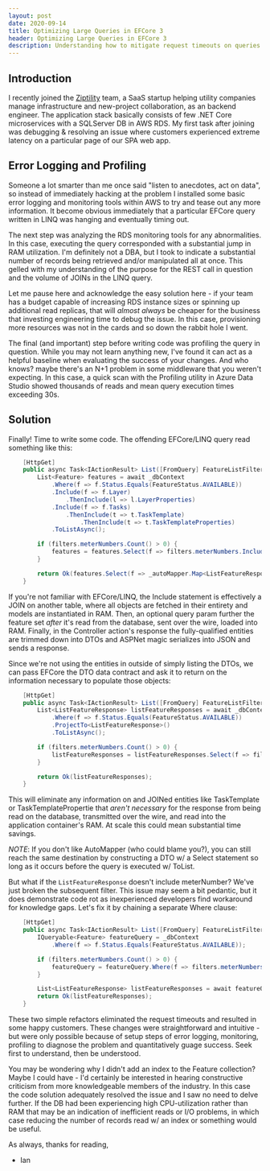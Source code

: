 ```yaml
---
layout: post
date: 2020-09-14
title: Optimizing Large Queries in EFCore 3
header: Optimizing Large Queries in EFCore 3
description: Understanding how to mitigate request timeouts on queries returning large datasets
---
```


## Introduction

I recently joined the [Ziptility](ziptility.com) team, a SaaS startup helping utility companies manage infrastructure and new-project collaboration, as an backend engineer. The application stack basically consists of few .NET Core microservices with a SQLServer DB in AWS RDS. My first task after joining was debugging & resolving an issue where customers experienced extreme latency on a particular page of our SPA web app.

## Error Logging and Profiling

Someone a lot smarter than me once said "listen to anecdotes, act on data", so instead of immediately hacking at the problem I installed some basic error logging and monitoring tools within AWS to try and tease out any more information. It become obvious immediately that a particular EFCore query written in LINQ was hanging and eventually timing out.

The next step was analyzing the RDS monitoring tools for any abnormalities. In this case, executing the query corresponded with a substantial jump in RAM utilization. I'm definitely not a DBA, but I took to indicate a substantial number of records being retrieved and/or manipulated all at once. This gelled with my understanding of the purpose for the REST call in question and the volume of JOINs in the LINQ query.

Let me pause here and acknowledge the easy solution here - if your team has a budget capable of increasing RDS instance sizes or spinning up additional read replicas, that will *almost always* be cheaper for the business that investing engineering time to debug the issue. In this case, provisioning more resources was not in the cards and so down the rabbit hole I went.

The final (and important) step before writing code was profiling the query in question. While you may not learn anything new, I've found it can act as a helpful baseline when evaluating the success of your changes. And who knows? maybe there's an N+1 problem in some middleware that you weren't expecting. In this case, a quick scan with the Profiling utility in Azure Data Studio showed thousands of reads and mean query execution times exceeding 30s.

## Solution

Finally! Time to write some code. The offending EFCore/LINQ query read something like this:

~~~ csharp
    [HttpGet]
    public async Task<IActionResult> List([FromQuery] FeatureListFilters filters) {
        List<Feature> features = await _dbContext
            .Where(f => f.Status.Equals(FeatureStatus.AVAILABLE))
            .Include(f => f.Layer)
                .ThenInclude(l => l.LayerProperties)
            .Include(f => f.Tasks)
                .ThenInclude(t => t.TaskTemplate)
                    .ThenInclude(t => t.TaskTemplateProperties)
            .ToListAsync();

        if (filters.meterNumbers.Count() > 0) {
            features = features.Select(f => filters.meterNumbers.Includes(f.meterNumber)).ToList();
        }

        return Ok(features.Select(f => _autoMapper.Map<ListFeatureResponse>(f)).ToList());
    }
~~~

If you're not familiar with EFCore/LINQ, the Include statement is effectively a JOIN on another table, where all objects are fetched in their entirety and models are instantiated in RAM. Then, an optional query param further the feature set _after_ it's read from the database, sent over the wire, loaded into RAM. Finally, in the Controller action's response the fully-qualified entities are trimmed down into DTOs and ASPNet magic serializes into JSON and sends a response.

Since we're not using the entities in outside of simply listing the DTOs, we can pass EFCore the DTO data contract and ask it to return on the information necessary to populate those objects:

~~~ csharp
    [HttpGet]
    public async Task<IActionResult> List([FromQuery] FeatureListFilters filters) {
        List<ListFeatureResponse> listFeatureResponses = await _dbContext
            .Where(f => f.Status.Equals(FeatureStatus.AVAILABLE))
            .ProjectTo<ListFeatureResponse>()
            .ToListAsync();

        if (filters.meterNumbers.Count() > 0) {
            listFeatureResponses = listFeatureResponses.Select(f => filters.meterNumbers.Includes(f.meterNumber)).ToList();
        }

        return Ok(listFeatureResponses);
    }
~~~

This will eliminate any information on and JOINed entities like TaskTemplate or TaskTemplatePropertie that *aren't necessary* for the response from being read on the database, transmitted over the wire, and read into the application container's RAM. At scale this could mean substantial time savings.

*NOTE*: If you don't like AutoMapper (who could blame you?), you can still reach the same destination by constructing a DTO w/ a Select statement so long as it occurs before the query is executed w/ ToList.

But what if the `ListFeatureResponse` doesn't include meterNumber? We've just broken the subsequent filter. This issue may seem a bit pedantic, but it does demonstrate code rot as inexperienced developers find workaround for knowledge gaps. Let's fix it by chaining a separate Where clause:

~~~ csharp
    [HttpGet]
    public async Task<IActionResult> List([FromQuery] FeatureListFilters filters) {
        IQueryable<Feature> featureQuery = _dbContext
            .Where(f => f.Status.Equals(FeatureStatus.AVAILABLE));

        if (filters.meterNumbers.Count() > 0) {
            featureQuery = featureQuery.Where(f => filters.meterNumbers.Includes(f.meterNumber));
        }

        List<ListFeatureResponse> listFeatureResponses = await featureQuery.ProjectTo<ListFeatureResponse>().ToListAsync();
        return Ok(listFeatureResponses);
    }
~~~

These two simple refactors eliminated the request timeouts and resulted in some happy customers. These changes were straightforward and intuitive - but were only possible because of setup steps of error logging, monitoring, profiling to diagnose the problem and quantitatively guage success. Seek first to understand, then be understood.

You may be wondering why I didn't add an index to the Feature collection? Maybe I could have - I'd certainly be interested in hearing constructive criticism from more knowledgeable members of the industry. In this case the code solution adequately resolved the issue and I saw no need to delve further. If the DB had been experiencing high CPU-utilization rather than RAM that may be an indication of inefficient reads or I/O problems, in which case reducing the number of records read w/ an index or something would be useful.

As always, thanks for reading,
- Ian